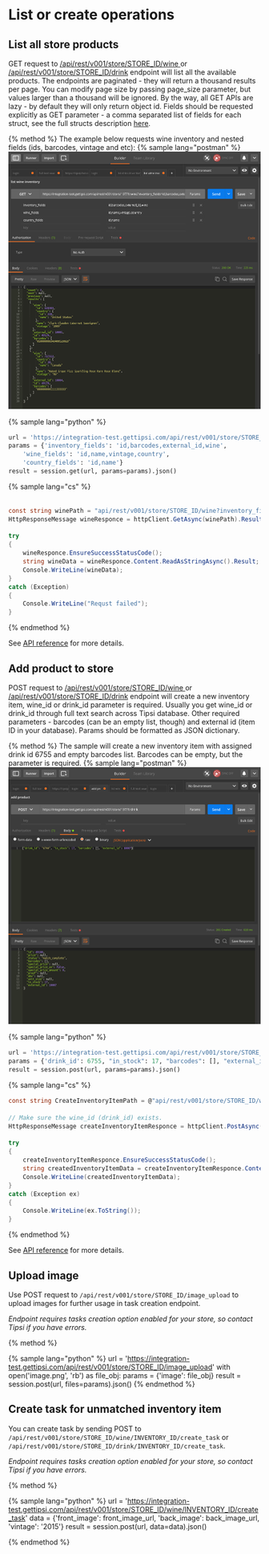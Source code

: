 # List or create operations

## List all store products

GET request to [/api/rest/v001/store/STORE_ID/wine
](/endpoints.md#list-wine-inventory
) or [/api/rest/v001/store/STORE_ID/drink](/endpoints.md#list-drink-inventory
) endpoint will list all the available products. The endpoints are paginated - they will return a thousand results per page. You can modify page size by passing page_size parameter, but values larger than a thousand will be ignored.
By the way, all GET APIs are lazy - by default they will only return object id. Fields should be requested explicitly as GET parameter - a comma separated list of fields for each struct, see the full structs description [here](/struts.md).

{% method %}
The example below requests wine inventory and nested fields (ids, barcodes, vintage and etc):
{% sample lang="postman" %}
![](/assets/list-wine-inventory.png)

{% sample lang="python" %}
```python
url = 'https://integration-test.gettipsi.com/api/rest/v001/store/STORE_ID/wine'
params = {'inventory_fields': 'id,barcodes,external_id,wine',
    'wine_fields': 'id,name,vintage,country',
    'country_fields': 'id,name'}
result = session.get(url, params=params).json()
```

{% sample lang="cs" %}
```cs

const string winePath = "api/rest/v001/store/STORE_ID/wine?inventory_fields=id,barcodes,external_id,wine&wine_fields=id,name,vintage,country&country_fields=id,name";
HttpResponseMessage wineResponce = httpClient.GetAsync(winePath).Result;

try
{
    wineResponce.EnsureSuccessStatusCode();
    string wineData = wineResponce.Content.ReadAsStringAsync().Result;
    Console.WriteLine(wineData);
}
catch (Exception)
{
    Console.WriteLine("Requst failed");
}

```
{% endmethod %}


See [API reference](/endpoints.md#list-wine-inventory) for more details.

## Add product to store
POST request to [/api/rest/v001/store/STORE_ID/wine
](/endpoints.md#list-wine-inventory
) or [/api/rest/v001/store/STORE_ID/drink](/endpoints.md#list-drink-inventory
) endpoint will create a new inventory item, wine_id or drink_id parameter is required. Usually you get wine_id or drink_id through full text search across Tipsi database. Other required parameters - barcodes (can be an empty list, though) and external id (item ID in your database). Params should be formatted as JSON dictionary.

{% method %}
The sample will create a new inventory item with assigned drink id 6755 and empty barcodes list. Barcodes can be empty, but the parameter is required.
{% sample lang="postman" %}
![](/assets/add-product.png)

{% sample lang="python" %}
```python
url = 'https://integration-test.gettipsi.com/api/rest/v001/store/STORE_ID/drink'
params = {'drink_id': 6755, "in_stock": 17, "barcodes": [], "external_id": 10007}
result = session.post(url, params=params).json()
```

{% sample lang="cs" %}
```cs
const string CreateInventoryItemPath = @"api/rest/v001/store/STORE_ID/wine";

// Make sure the wine_id (drink_id) exists.
HttpResponseMessage createInventoryItemResponce = httpClient.PostAsync(CreateInventoryItemPath, new StringContent("{\"wine_id\": 653842, \"in_stock\": 17, \"barcodes\": [], \"external_id\": 10007}", Encoding.UTF8, ApplicationJSONMediaType)).Result;

try
{
    createInventoryItemResponce.EnsureSuccessStatusCode();
    string createdInventoryItemData = createInventoryItemResponce.Content.ReadAsStringAsync().Result;
    Console.WriteLine(createdInventoryItemData);
}
catch (Exception ex)
{
    Console.WriteLine(ex.ToString());
}
```

{% endmethod %}


See [API reference](/endpoints.md#create-wine-inventory) for more details.

## Upload image

Use POST request to `/api/rest/v001/store/STORE_ID/image_upload` to upload images for further usage in task creation endpoint.

*Endpoint requires tasks creation option enabled for your store, so contact Tipsi if you have errors.*

{% method %}

{% sample lang="python" %}
url = 'https://integration-test.gettipsi.com/api/rest/v001/store/STORE_ID/image_upload'
with open('image.png', 'rb') as file_obj:
    params = {'image': file_obj}
    result = session.post(url, files=params).json()
{% endmethod %}


## Create task for unmatched inventory item

You can create task by sending POST to `/api/rest/v001/store/STORE_ID/wine/INVENTORY_ID/create_task` or `/api/rest/v001/store/STORE_ID/drink/INVENTORY_ID/create_task`.

*Endpoint requires tasks creation option enabled for your store, so contact Tipsi if you have errors.*

{% method %}

{% sample lang="python" %}
url = 'https://integration-test.gettipsi.com/api/rest/v001/store/STORE_ID/wine/INVENTORY_ID/create_task'
data = {'front_image': front_image_url,
        'back_image': back_image_url,
        'vintage': '2015'}
result = session.post(url, data=data).json()

{% endmethod %}
